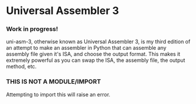 # Universal Assembler 3

### **Work in progress!**

uni-asm-3, otherwise known as Universal Assembler 3, is my third edition of an attempt to make an assembler in Python that can assemble any assembly file given it's ISA, and choose the output format.
This makes it extremely powerful as you can swap the ISA, the assembly file, the output method, etc.

### **THIS IS NOT A MODULE/IMPORT**

Attempting to import this will raise an error.
